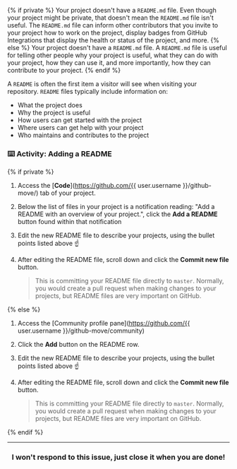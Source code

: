 {% if private %}
Your project doesn't have a `README.md` file. Even though your project might be private, that doesn't mean the `README.md` file isn't useful. The `README.md` file can inform other contributors that you invite to your project how to work on the project, display badges from GitHub Integrations that display the health or status of the project, and more.
{% else %}
Your project doesn't have a `README.md` file. A `README.md` file is useful for telling other people why your project is useful, what they can do with your project, how they can use it, and more importantly, how they can contribute to your project.
{% endif %}

A `README` is often the first item a visitor will see when visiting your repository. `README` files typically include information on:

- What the project does
- Why the project is useful
- How users can get started with the project
- Where users can get help with your project
- Who maintains and contributes to the project

### :keyboard: Activity: Adding a README

{% if private %}
1. Access the [**Code**](https://github.com/{{ user.username }}/github-move/) tab of your project.
1. Below the list of files in your project is a notification reading: "Add a README with an overview of your project.", click the **Add a README** button found within that notification
1. Edit the new README file to describe your projects, using the bullet points listed above :point_up:
1. After editing the README file, scroll down and click the **Commit new file** button.

    > This is committing your README file directly to `master`. Normally, you would create a pull request when making changes to your projects, but README files are very important on GitHub.

{% else %}
1. Access the [Community profile pane](https://github.com/{{ user.username }}/github-move/community)
1. Click the **Add** button on the README row.
1. Edit the new README file to describe your projects, using the bullet points listed above :point_up:
1. After editing the README file, scroll down and click the **Commit new file** button.

    > This is committing your README file directly to `master`. Normally, you would create a pull request when making changes to your projects, but README files are very important on GitHub.

{% endif %}

<hr>
<h3 align="center">I won't respond to this issue, just close it when you are done!</h3>

